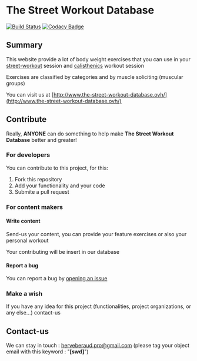 # The Street Workout Database 
[![Build Status](https://semaphoreci.com/api/v1/projects/fa9cd815-6233-48a5-8220-6c1cebc61ad2/633021/shields_badge.svg)](https://semaphoreci.com/4383/street-workout-database)
[![Codacy Badge](https://api.codacy.com/project/badge/grade/137a8d9d69be427090c59034d2af1ac1)](https://www.codacy.com/app/herveberaud-pro/street-workout-database)

## Summary

This website provide a lot of body weight exercises that you can use in your  [street-workout](https://en.wikipedia.org/wiki/Street_workout) session and [calisthenics](https://en.wikipedia.org/wiki/Calisthenics) workout session

Exercises are classified by categories and by muscle soliciting (muscular groups)

You can visit us at [http://www.the-street-workout-database.ovh/](http://www.the-street-workout-database.ovh/)

## Contribute

Really, **ANYONE** can do something to help make **The Street Workout Database** better and greater!

### For developers

You can contribute to this project, for this:

1.  Fork this repository
2.  Add your functionality and your code
3.  Submite a pull request

### For content makers

#### Write content

Send-us your content, you can provide your feature exercises or also your personal workout

Your contributing will be insert in our database

#### Report a bug

You can report a bug by [opening an issue](https://github.com/4383/street-workout-database/issues)

### Make a wish

If you have any idea for this project (functionalities, project organizations, or any else...) contact-us

## Contact-us

We can stay in touch : herveberaud.pro@gmail.com (please tag your object email with this keyword : "**[swd]**")

